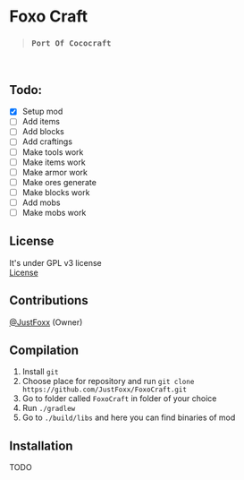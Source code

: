 # Foxo Craft

> ### `Port Of Cococraft`

<br>

## Todo:
- [x] Setup mod
- [ ] Add items
- [ ] Add blocks
- [ ] Add craftings
- [ ] Make tools work
- [ ] Make items work
- [ ] Make armor work
- [ ] Make ores generate
- [ ] Make blocks work
- [ ] Add mobs
- [ ] Make mobs work

## License

It's under GPL v3 license <br>
[License](./LICENSE)

## Contributions

[@JustFoxx](https://github.com/JustFoxx/) (Owner)

## Compilation

1. Install `git`
2. Choose place for repository and run `git clone https://github.com/JustFoxx/FoxoCraft.git`
3. Go to folder called `FoxoCraft` in folder of your choice
4. Run `./gradlew`
5. Go to `./build/libs` and here you can find binaries of mod

## Installation
TODO
